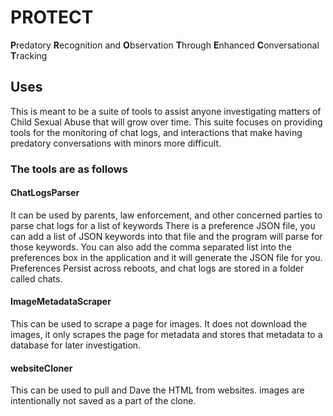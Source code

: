 # PROTECT
**P**redatory **R**ecognition and **O**bservation **T**hrough **E**nhanced **C**onversational **T**racking

## Uses
This is meant to be a suite of tools to assist anyone investigating matters of Child Sexual Abuse that will grow over time. This suite focuses on providing tools for the monitoring of chat logs, and interactions that make having predatory conversations with minors more difficult.

### The tools are as follows

#### ChatLogsParser
It can be used by parents, law enforcement, and other concerned parties to parse chat logs for a list of keywords
There is a preference JSON file, you can add a list of JSON keywords into that file and the program will parse for those keywords.
You can also add the comma separated list into the preferences box in the application and it will generate the JSON file for you.
Preferences Persist across reboots, and chat logs are stored in a folder called chats.

#### ImageMetadataScraper
This can be used to scrape a page for images. It does not download the images, it only scrapes the page for metadata and stores that metadata to a database for later investigation.

#### websiteCloner
This can be used to pull and Dave the HTML from websites. images are intentionally not saved as a part of the clone.
